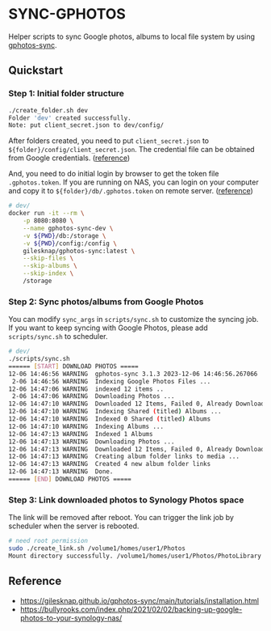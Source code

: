 # SYNC-GPHOTOS

Helper scripts to sync Google photos, albums to local file system by using [gphotos-sync](https://github.com/gilesknap/gphotos-sync).

## Quickstart

### Step 1: Initial folder structure

```sh
./create_folder.sh dev
Folder 'dev' created successfully.
Note: put client_secret.json to dev/config/
```

After folders created, you need to put `client_secret.json` to `${folder}/config/client_secret.json`. The credential file can be obtained from Google credentials. ([reference](https://gilesknap.github.io/gphotos-sync/main/tutorials/oauth2.html))

And, you need to do initial login by browser to get the token file `.gphotos.token`. If you are running on NAS, you can login on your computer and copy it to `${folder}/db/.gphotos.token` on remote server. ([reference](https://gilesknap.github.io/gphotos-sync/main/tutorials/installation.html#headless-gphotos-sync-servers))

```sh
# dev/
docker run -it --rm \
    -p 8080:8080 \
    --name gphotos-sync-dev \
    -v ${PWD}/db:/storage \
    -v ${PWD}/config:/config \
    gilesknap/gphotos-sync:latest \
    --skip-files \
    --skip-albums \
    --skip-index \
    /storage
```

### Step 2: Sync photos/albums from Google Photos

You can modify `sync_args` in `scripts/sync.sh` to customize the syncing job.
If you want to keep syncing with Google Photos, please add `scripts/sync.sh` to scheduler.

```sh
# dev/
./scripts/sync.sh
====== [START] DOWNLOAD PHOTOS =====
12-06 14:46:56 WARNING  gphotos-sync 3.1.3 2023-12-06 14:46:56.267066
 2-06 14:46:56 WARNING  Indexing Google Photos Files ...
12-06 14:47:06 WARNING  indexed 12 items ..
 2-06 14:47:06 WARNING  Downloading Photos ...
12-06 14:47:10 WARNING  Downloaded 12 Items, Failed 0, Already Downloaded 0
12-06 14:47:10 WARNING  Indexing Shared (titled) Albums ...
12-06 14:47:10 WARNING  Indexed 0 Shared (titled) Albums
12-06 14:47:10 WARNING  Indexing Albums ...
12-06 14:47:13 WARNING  Indexed 1 Albums
12-06 14:47:13 WARNING  Downloading Photos ...
12-06 14:47:13 WARNING  Downloaded 12 Items, Failed 0, Already Downloaded 12
12-06 14:47:13 WARNING  Creating album folder links to media ...
12-06 14:47:13 WARNING  Created 4 new album folder links
12-06 14:47:13 WARNING  Done.
====== [END] DOWNLOAD PHOTOS =====
```

### Step 3: Link downloaded photos to Synology Photos space

The link will be removed after reboot. You can trigger the link job by scheduler when the server is rebooted.

```sh
# need root permission
sudo ./create_link.sh /volume1/homes/user1/Photos
Mount directory successfully. /volume1/homes/user1/Photos/PhotoLibrary -> /volume1/homes/user1/sync-gphotos/myphoto/gphotos/PhotoLibrary
```

## Reference

- https://gilesknap.github.io/gphotos-sync/main/tutorials/installation.html
- https://bullyrooks.com/index.php/2021/02/02/backing-up-google-photos-to-your-synology-nas/